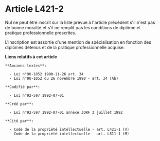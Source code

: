 # Article L421-2

Nul ne peut être inscrit sur la liste prévue à l'article précédent s'il n'est pas de bonne moralité et s'il ne remplit pas
les conditions de diplôme et pratique professionnelle prescrites.

L'inscription est assortie d'une mention de spécialisation en fonction des diplômes détenus et de la pratique professionnelle
acquise.

**Liens relatifs à cet article**

	**Anciens textes**:

	  - Loi n°90-1052 1990-11-26 art. 34
	  - Loi n°90-1052 du 26 novembre 1990 - art. 34 (Ab)

	**Codifié par**:

	  - Loi n°92-597 1992-07-01

	**Créé par**:

	  - Loi n°92-597 1992-07-01 annexe JORF 3 juillet 1992

	**Cité par**:

	  - Code de la propriété intellectuelle - art. L421-1 (V)
	  - Code de la propriété intellectuelle - art. L811-1 (M)

